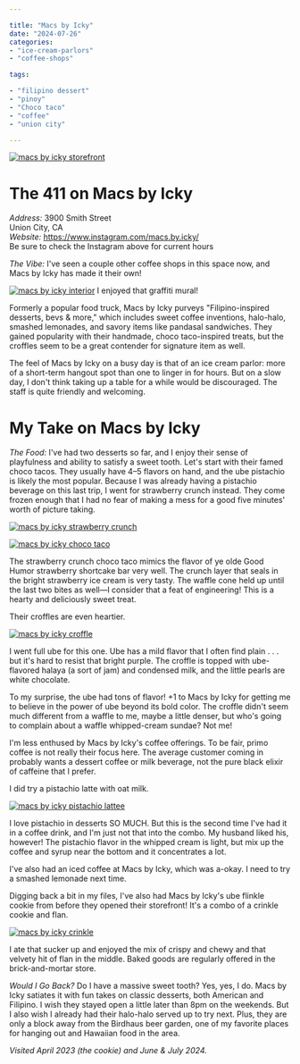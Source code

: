 ```yaml
---

title: "Macs by Icky"
date: "2024-07-26"
categories:
- "ice-cream-parlors"
- "coffee-shops"

tags:

- "filipino dessert"
- "pinoy"
- "Choco taco"
- "coffee"
- "union city"

---
```


[![macs by icky storefront](https://thegourmez-wpmedia.s3.amazonaws.com/2024/07/macs-by-icky+(2).jpg)](https://thegourmez-wpmedia.s3.amazonaws.com/2024/07/macs-by-icky+(2).jpg)

# The 411 on Macs by Icky

*Address:* 3900 Smith Street\
Union City, CA\
*Website:* <https://www.instagram.com/macs.by.icky/>\
Be sure to check the Instagram above for current hours

*The Vibe:* I've seen a couple other coffee shops in this space now, and Macs by Icky has made it their own!

<div class="caption">

[![macs by icky interior](https://thegourmez-wpmedia.s3.amazonaws.com/2024/07/macs-by-icky+(3).jpg)](https://thegourmez-wpmedia.s3.amazonaws.com/2024/07/macs-by-icky+(3).jpg) I enjoyed that graffiti mural!</div>


Formerly a popular food truck, Macs by Icky purveys "Filipino-inspired desserts, bevs & more," which includes sweet coffee inventions, halo-halo, smashed lemonades, and savory items like pandasal sandwiches. They gained popularity with their handmade, choco taco-inspired treats, but the croffles seem to be a great contender for signature item as well.

The feel of Macs by Icky on a busy day is that of an ice cream parlor: more of a short-term hangout spot than one to linger in for hours. But on a slow day, I don't think taking up a table for a while would be discouraged. The staff is quite friendly and welcoming.

# My Take on Macs by Icky

*The Food:* I've had two desserts so far, and I enjoy their sense of playfulness and ability to satisfy a sweet tooth. Let's start with their famed choco tacos. They usually have 4–5 flavors on hand, and the ube pistachio is likely the most popular. Because I was already having a pistachio beverage on this last trip, I went for strawberry crunch instead. They come frozen enough that I had no fear of making a mess for a good five minutes' worth of picture taking.

[![macs by icky strawberry crunch](https://thegourmez-wpmedia.s3.amazonaws.com/2024/07/macs-by-icky+(6).jpg)](https://thegourmez-wpmedia.s3.amazonaws.com/2024/07/macs-by-icky+(6).jpg)

[![macs by icky choco taco](https://thegourmez-wpmedia.s3.amazonaws.com/2024/07/macs-by-icky+(5).jpg)](https://thegourmez-wpmedia.s3.amazonaws.com/2024/07/macs-by-icky+(5).jpg)

The strawberry crunch choco taco mimics the flavor of ye olde Good Humor strawberry shortcake bar very well. The crunch layer that seals in the bright strawberry ice cream is very tasty. The waffle cone held up until the last two bites as well—I consider that a feat of engineering! This is a hearty and deliciously sweet treat.

Their croffles are even heartier.

[![macs by icky croffle](https://thegourmez-wpmedia.s3.amazonaws.com/2024/07/macs-by-icky+(4).jpg)](https://thegourmez-wpmedia.s3.amazonaws.com/2024/07/macs-by-icky+(4).jpg)

I went full ube for this one. Ube has a mild flavor that I often find plain . . . but it's hard to resist that bright purple. The croffle is topped with ube-flavored halaya (a sort of jam) and condensed milk, and the little pearls are white chocolate.

To my surprise, the ube had tons of flavor! +1 to Macs by Icky for getting me to believe in the power of ube beyond its bold color. The croffle didn't seem much different from a waffle to me, maybe a little denser, but who's going to complain about a waffle whipped-cream sundae? Not me!

I'm less enthused by Macs by Icky's coffee offerings. To be fair, primo coffee is not really their focus here. The average customer coming in probably wants a dessert coffee or milk beverage, not the pure black elixir of caffeine that I prefer.

I did try a pistachio latte with oat milk.

[![macs by icky pistachio lattee](https://thegourmez-wpmedia.s3.amazonaws.com/2024/07/macs-by-icky+(7).jpg)](https://thegourmez-wpmedia.s3.amazonaws.com/2024/07/macs-by-icky+(7).jpg)

I love pistachio in desserts SO MUCH. But this is the second time I've had it in a coffee drink, and I'm just not that into the combo. My husband liked his, however! The pistachio flavor in the whipped cream is light, but mix up the coffee and syrup near the bottom and it concentrates a lot.

I've also had an iced coffee at Macs by Icky, which was a-okay. I need to try a smashed lemonade next time.

Digging back a bit in my files, I've also had Macs by Icky's ube flinkle cookie from before they opened their storefront! It's a combo of a crinkle cookie and flan.

[![macs by icky crinkle](https://thegourmez-wpmedia.s3.amazonaws.com/2024/07/macs-by-icky+(1).jpg)](https://thegourmez-wpmedia.s3.amazonaws.com/2024/07/macs-by-icky+(1).jpg)

I ate that sucker up and enjoyed the mix of crispy and chewy and that velvety hit of flan in the middle. Baked goods are regularly offered in the brick-and-mortar store.

*Would I Go Back?* Do I have a massive sweet tooth? Yes, yes, I do. Macs by Icky satiates it with fun takes on classic desserts, both American and Filipino. I wish they stayed open a little later than 8pm on the weekends. But I also wish I already had their halo-halo served up to try next. Plus, they are only a block away from the Birdhaus beer garden, one of my favorite places for hanging out and Hawaiian food in the area.

*Visited April 2023 (the cookie) and June & July 2024.*
